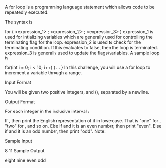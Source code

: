 A for loop is a programming language statement which allows code to be repeatedly executed.

The syntax is

for ( <expression_1> ; <expression_2> ; <expression_3> )
    <statement>
expression_1 is used for intializing variables which are generally used for controlling the terminating flag for the loop.
expression_2 is used to check for the terminating condition. If this evaluates to false, then the loop is terminated.
expression_3 is generally used to update the flags/variables.
A sample loop is

for(int i = 0; i < 10; i++) {
    ...
}
In this challenge, you will use a for loop to increment a variable through a range.

Input Format

You will be given two positive integers,  and  (), separated by a newline.

Output Format

For each integer  in the inclusive interval :

If , then print the English representation of it in lowercase. That is "one" for , "two" for , and so on.
Else if  and it is an even number, then print "even".
Else if  and it is an odd number, then print "odd".
Note: 

Sample Input

8
11
Sample Output

eight
nine
even
odd